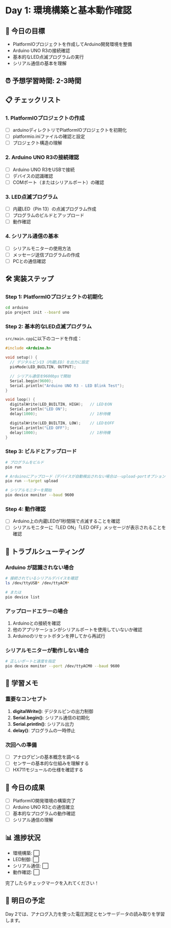 # Day 1: 環境構築と基本動作確認

## 🎯 今日の目標

- PlatformIOプロジェクトを作成してArduino開発環境を整備
- Arduino UNO R3の接続確認
- 基本的なLED点滅プログラムの実行
- シリアル通信の基本を理解

## ⏰ 予想学習時間: 2-3時間

## 📋 チェックリスト

### 1. PlatformIOプロジェクトの作成
- [ ] arduinoディレクトリでPlatformIOプロジェクトを初期化
- [ ] platformio.iniファイルの確認と設定
- [ ] プロジェクト構造の理解

### 2. Arduino UNO R3の接続確認
- [ ] Arduino UNO R3をUSBで接続
- [ ] デバイスの認識確認
- [ ] COMポート（またはシリアルポート）の確認

### 3. LED点滅プログラム
- [ ] 内蔵LED（Pin 13）の点滅プログラム作成
- [ ] プログラムのビルドとアップロード
- [ ] 動作確認

### 4. シリアル通信の基本
- [ ] シリアルモニターの使用方法
- [ ] メッセージ送信プログラムの作成
- [ ] PCとの通信確認

## 🛠 実装ステップ

### Step 1: PlatformIOプロジェクトの初期化

```bash
cd arduino
pio project init --board uno
```

### Step 2: 基本的なLED点滅プログラム

`src/main.cpp`に以下のコードを作成：

```cpp
#include <Arduino.h>

void setup() {
  // デジタルピン13（内蔵LED）を出力に設定
  pinMode(LED_BUILTIN, OUTPUT);

  // シリアル通信を9600bpsで開始
  Serial.begin(9600);
  Serial.println("Arduino UNO R3 - LED Blink Test");
}

void loop() {
  digitalWrite(LED_BUILTIN, HIGH);   // LEDをON
  Serial.println("LED ON");
  delay(1000);                       // 1秒待機

  digitalWrite(LED_BUILTIN, LOW);    // LEDをOFF
  Serial.println("LED OFF");
  delay(1000);                       // 1秒待機
}
```

### Step 3: ビルドとアップロード

```bash
# プログラムをビルド
pio run

# Arduinoにアップロード（デバイスが自動検出されない場合は--upload-portオプションを使用）
pio run --target upload

# シリアルモニターを開始
pio device monitor --baud 9600
```

### Step 4: 動作確認

- [ ] Arduino上の内蔵LEDが1秒間隔で点滅することを確認
- [ ] シリアルモニターに「LED ON」「LED OFF」メッセージが表示されることを確認

## 🔧 トラブルシューティング

### Arduino が認識されない場合

```bash
# 接続されているシリアルデバイスを確認
ls /dev/ttyUSB* /dev/ttyACM*

# または
pio device list
```

### アップロードエラーの場合

1. Arduinoとの接続を確認
2. 他のアプリケーションがシリアルポートを使用していないか確認
3. Arduinoのリセットボタンを押してから再試行

### シリアルモニターが動作しない場合

```bash
# 正しいポートと速度を指定
pio device monitor --port /dev/ttyACM0 --baud 9600
```

## 📝 学習メモ

### 重要なコンセプト

1. **digitalWrite()**: デジタルピンの出力制御
2. **Serial.begin()**: シリアル通信の初期化
3. **Serial.println()**: シリアル出力
4. **delay()**: プログラムの一時停止

### 次回への準備

- [ ] アナログピンの基本概念を調べる
- [ ] センサーの基本的な仕組みを理解する
- [ ] HX711モジュールの仕様を確認する

## 🎯 今日の成果

- [ ] PlatformIO開発環境の構築完了
- [ ] Arduino UNO R3との通信確立
- [ ] 基本的なプログラムの動作確認
- [ ] シリアル通信の理解

## 📊 進捗状況

- 環境構築: ⬜
- LED制御: ⬜
- シリアル通信: ⬜
- 動作確認: ⬜

完了したらチェックマークを入れてください！

## 🚀 明日の予定

Day 2では、アナログ入力を使った電圧測定とセンサーデータの読み取りを学習します。
